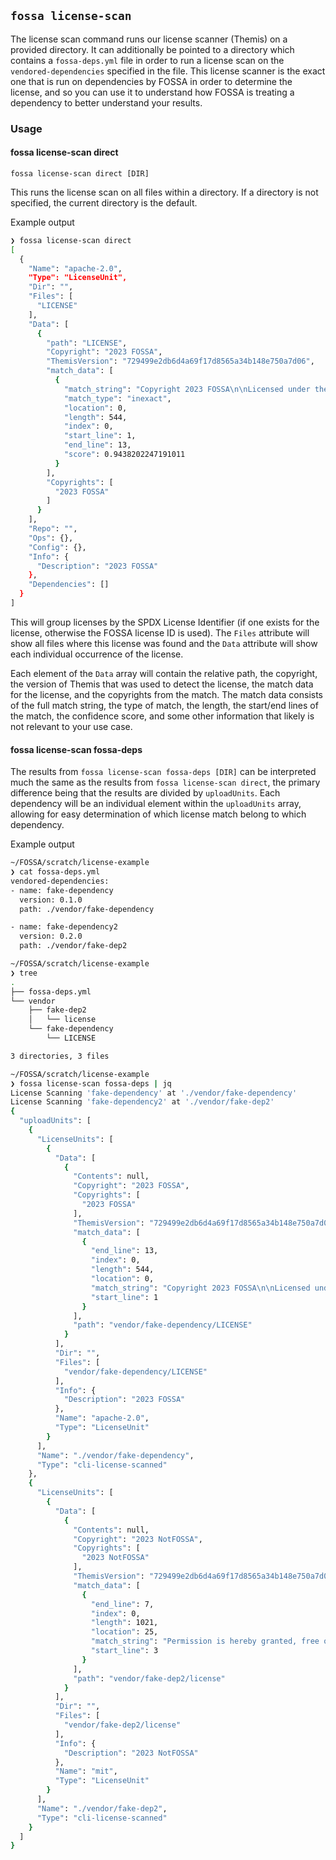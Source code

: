 ## `fossa license-scan`

The license scan command runs our license scanner (Themis) on a provided directory. It can additionally be pointed to a directory which contains a `fossa-deps.yml` file in order to run a license scan on the `vendored-dependencies` specified in the file. This license scanner is the exact one that is run on dependencies by FOSSA in order to determine the license, and so you can use it to understand how FOSSA is treating a dependency to better understand your results.

### Usage

#### fossa license-scan direct

`fossa license-scan direct [DIR]`

This runs the license scan on all files within a directory. If a directory is not specified, the current directory is the default.

Example output
```bash
❯ fossa license-scan direct  
[
  {
    "Name": "apache-2.0",
    "Type": "LicenseUnit",
    "Dir": "",
    "Files": [
      "LICENSE"
    ],
    "Data": [
      {
        "path": "LICENSE",
        "Copyright": "2023 FOSSA",
        "ThemisVersion": "729499e2db6d4a69f17d8565a34b148e750a7d06",
        "match_data": [
          {
            "match_string": "Copyright 2023 FOSSA\n\nLicensed under the Apache License, Version 2.0 (the \"License\");\nyou may not use this file except in compliance with the License.\nYou may obtain a copy of the License at\n\n    http://www.apache.org/licenses/LICENSE-2.0\n\nUnless required by applicable law or agreed to in writing, software\ndistributed under the License is distributed on an \"AS IS\" BASIS,\nWITHOUT WARRANTIES OR CONDITIONS OF ANY KIND, either express or implied.\nSee the License for the specific language governing permissions and\nlimitations under the License.",
            "match_type": "inexact",
            "location": 0,
            "length": 544,
            "index": 0,
            "start_line": 1,
            "end_line": 13,
            "score": 0.9438202247191011
          }
        ],
        "Copyrights": [
          "2023 FOSSA"
        ]
      }
    ],
    "Repo": "",
    "Ops": {},
    "Config": {},
    "Info": {
      "Description": "2023 FOSSA"
    },
    "Dependencies": []
  }
]
```

This will group licenses by the SPDX License Identifier (if one exists for the license, otherwise the FOSSA license ID is used). The `Files` attribute will show all files where this license was found and the `Data` attribute will show each individual occurrence of the license. 

Each element of the `Data` array will contain the relative path, the copyright, the version of Themis that was used to detect the license, the match data for the license, and the copyrights from the match. The match data consists of the full match string, the type of match, the length, the start/end lines of the match, the confidence score, and some other information that likely is not relevant to your use case.

#### fossa license-scan fossa-deps

The results from `fossa license-scan fossa-deps [DIR]` can be interpreted much the same as the results from `fossa license-scan direct`, the primary difference being that the results are divided by `uploadUnits`. Each dependency will be an individual element within the `uploadUnits` array, allowing for easy determination of which license match belong to which dependency.

Example output
```bash
~/FOSSA/scratch/license-example
❯ cat fossa-deps.yml 
vendored-dependencies:
- name: fake-dependency
  version: 0.1.0
  path: ./vendor/fake-dependency

- name: fake-dependency2
  version: 0.2.0
  path: ./vendor/fake-dep2

~/FOSSA/scratch/license-example
❯ tree
.
├── fossa-deps.yml
└── vendor
    ├── fake-dep2
    │   └── license
    └── fake-dependency
        └── LICENSE

3 directories, 3 files

~/FOSSA/scratch/license-example
❯ fossa license-scan fossa-deps | jq
License Scanning 'fake-dependency' at './vendor/fake-dependency'
License Scanning 'fake-dependency2' at './vendor/fake-dep2'
{
  "uploadUnits": [
    {
      "LicenseUnits": [
        {
          "Data": [
            {
              "Contents": null,
              "Copyright": "2023 FOSSA",
              "Copyrights": [
                "2023 FOSSA"
              ],
              "ThemisVersion": "729499e2db6d4a69f17d8565a34b148e750a7d06",
              "match_data": [
                {
                  "end_line": 13,
                  "index": 0,
                  "length": 544,
                  "location": 0,
                  "match_string": "Copyright 2023 FOSSA\n\nLicensed under the Apache License, Version 2.0 (the \"License\");\nyou may not use this file except in compliance with the License.\nYou may obtain a copy of the License at\n\n    http://www.apache.org/licenses/LICENSE-2.0\n\nUnless required by applicable law or agreed to in writing, software\ndistributed under the License is distributed on an \"AS IS\" BASIS,\nWITHOUT WARRANTIES OR CONDITIONS OF ANY KIND, either express or implied.\nSee the License for the specific language governing permissions and\nlimitations under the License.",
                  "start_line": 1
                }
              ],
              "path": "vendor/fake-dependency/LICENSE"
            }
          ],
          "Dir": "",
          "Files": [
            "vendor/fake-dependency/LICENSE"
          ],
          "Info": {
            "Description": "2023 FOSSA"
          },
          "Name": "apache-2.0",
          "Type": "LicenseUnit"
        }
      ],
      "Name": "./vendor/fake-dependency",
      "Type": "cli-license-scanned"
    },
    {
      "LicenseUnits": [
        {
          "Data": [
            {
              "Contents": null,
              "Copyright": "2023 NotFOSSA",
              "Copyrights": [
                "2023 NotFOSSA"
              ],
              "ThemisVersion": "729499e2db6d4a69f17d8565a34b148e750a7d06",
              "match_data": [
                {
                  "end_line": 7,
                  "index": 0,
                  "length": 1021,
                  "location": 25,
                  "match_string": "Permission is hereby granted, free of charge, to any person obtaining a copy of this software and associated documentation files (the “Software”), to deal in the Software without restriction, including without limitation the rights to use, copy, modify, merge, publish, distribute, sublicense, and/or sell copies of the Software, and to permit persons to whom the Software is furnished to do so, subject to the following conditions:\n\nThe above copyright notice and this permission notice shall be included in all copies or substantial portions of the Software.\n\nTHE SOFTWARE IS PROVIDED “AS IS”, WITHOUT WARRANTY OF ANY KIND, EXPRESS OR IMPLIED, INCLUDING BUT NOT LIMITED TO THE WARRANTIES OF MERCHANTABILITY, FITNESS FOR A PARTICULAR PURPOSE AND NONINFRINGEMENT. IN NO EVENT SHALL THE AUTHORS OR COPYRIGHT HOLDERS BE LIABLE FOR ANY CLAIM, DAMAGES OR OTHER LIABILITY, WHETHER IN AN ACTION OF CONTRACT, TORT OR OTHERWISE, ARISING FROM, OUT OF OR IN CONNECTION WITH THE SOFTWARE OR THE USE OR OTHER DEALINGS IN THE SOFTWARE.",
                  "start_line": 3
                }
              ],
              "path": "vendor/fake-dep2/license"
            }
          ],
          "Dir": "",
          "Files": [
            "vendor/fake-dep2/license"
          ],
          "Info": {
            "Description": "2023 NotFOSSA"
          },
          "Name": "mit",
          "Type": "LicenseUnit"
        }
      ],
      "Name": "./vendor/fake-dep2",
      "Type": "cli-license-scanned"
    }
  ]
}
```
